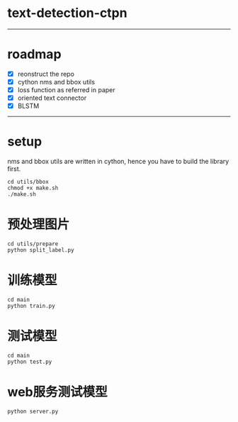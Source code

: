 # text-detection-ctpn

***
# roadmap
- [x] reonstruct the repo
- [x] cython nms and bbox utils
- [x] loss function as referred in paper
- [x] oriented text connector
- [x] BLSTM
***
# setup
nms and bbox utils are written in cython, hence you have to build the library first.
```shell
cd utils/bbox
chmod +x make.sh
./make.sh
```

# 预处理图片
```shell
cd utils/prepare
python split_label.py
```

# 训练模型
```shell
cd main
python train.py
```

# 测试模型
```shell
cd main
python test.py
```

# web服务测试模型
```shell
python server.py
```